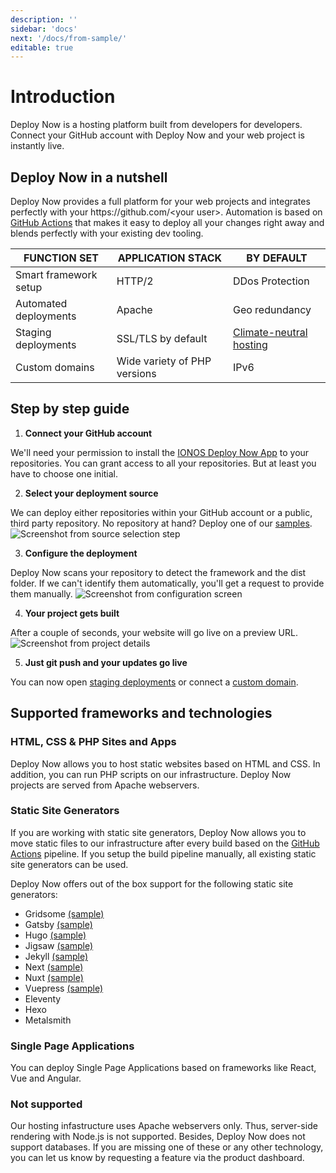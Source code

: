 ```yaml
---
description: ''
sidebar: 'docs'
next: '/docs/from-sample/'
editable: true
---
```


# Introduction

Deploy Now is a hosting platform built from developers for developers. Connect your GitHub account with Deploy Now and your web project is instantly live.

## Deploy Now in a nutshell

Deploy Now provides a full platform for your web projects and integrates perfectly with your https:&#47;&#47;github.com/&lt;your user&gt;. Automation is based on [GitHub Actions](https://github.com/features/actions) that makes it easy to deploy all your changes right away and blends perfectly with your existing dev tooling. 

|FUNCTION SET|APPLICATION STACK|BY DEFAULT|
|-|-|-|
|Smart framework setup|HTTP/2|DDos Protection|
|Automated deployments|Apache|Geo redundancy|
|Staging deployments|SSL/TLS by default|[Climate-neutral hosting](https://www.ionos.com/environment)|
|Custom domains|Wide variety of PHP versions|IPv6|

## Step by step guide

1. **Connect your GitHub account** 

We'll need your permission to install the [IONOS Deploy Now App](https://github.com/apps/ionos-deploy-now) to your repositories. You can grant access to all your repositories. But at least you have to choose one initial.
    
2. **Select your deployment source**

We can deploy either repositories within your GitHub account or a public, third party repository. No repository at hand? Deploy one of our [samples](/docs/framework-samples/).
![Screenshot from source selection step](/source-selection.jpg)  
  
3. **Configure the deployment**

Deploy Now scans your repository to detect the framework and the dist folder. If we can't identify them automatically, you'll get a request to provide them manually.
![Screenshot from configuration screen](/confirm-configuration.jpg)

4. **Your project gets built** 

After a couple of seconds, your website will go live on a preview URL. 
![Screenshot from project details](/project-details.jpg)

5. **Just git push and your updates go live** 

You can now open [staging deployments](/docs/staging-deployments/) or connect a [custom domain](/docs/domain-tls/).

## Supported frameworks and technologies

### HTML, CSS & PHP Sites and Apps
Deploy Now allows you to host static websites based on HTML and CSS. In addition, you can run PHP scripts on our infrastructure. Deploy Now projects are served from Apache webservers. 

### Static Site Generators
If you are working with static site generators, Deploy Now allows you to move static files to our infrastructure after every build based on the [GitHub Actions](https://github.com/features/actions) pipeline. If you setup the build pipeline manually, all existing static site generators can be used. 

Deploy Now offers out of the box support for the following static site generators:

- Gridsome [(sample)](/docs/framework-samples/#gridsome-sample)
- Gatsby [(sample)](/docs/framework-samples/#gatsby-sample)
- Hugo [(sample)](/docs/framework-samples/#hugo-sample)
- Jigsaw [(sample)](/docs/framework-samples/#jigsaw-sample)
- Jekyll [(sample)](/docs/framework-samples/#jekyll-sample)
- Next [(sample)](/docs/framework-samples/#next-sample)
- Nuxt [(sample)](/docs/framework-samples/#nuxt-sample)
- Vuepress [(sample)](/docs/framework-samples/#vuepress-sample)
- Eleventy
- Hexo
- Metalsmith

### Single Page Applications
You can deploy Single Page Applications based on frameworks like React, Vue and Angular.

### Not supported
Our hosting infastructure uses Apache webservers only. Thus, server-side rendering with Node.js is not supported. Besides, Deploy Now does not support databases. If you are missing one of these or any other technology, you can let us know by requesting a feature via the product dashboard.